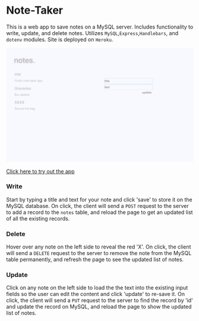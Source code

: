 # Note-Taker


This is a web app to save notes on a MySQL server. Includes functionality to write, update, and delete notes. Utilizes ```MySQL```,```Express```,```Handlebars```, and ```dotenv``` modules. Site is deployed on ```Heroku```.


![Screenshot](/public/assets/images/screenshot.png "Screenshot")

[Click here to try out the app](https://infinite-eyrie-19353.herokuapp.com/)

### Write

Start by typing a title and text for your note and click 'save' to store it on the MySQL database. On click, the client will send a ```POST``` request to the server to add a record to the ```notes``` table, and reload the page to get an updated list of all the existing records.

### Delete

Hover over any note on the left side to reveal the red 'X'. On click, the client will send a ```DELETE``` request to the server to remove the note from the MySQL table permanently, and refresh the page to see the updated list of notes.

### Update

Click on any note on the left side to load the the text into the existing input fields so the user can edit the content and click 'update' to re-save it. On click, the client will send a ```PUT``` request to the server to find the record by 'id' and update the record on MySQL, and reload the page to show the updated list of notes.